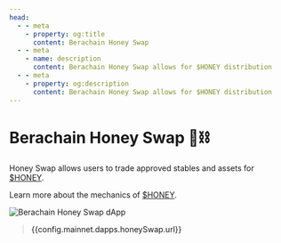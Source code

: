 ```yaml
---
head:
  - - meta
    - property: og:title
      content: Berachain Honey Swap
  - - meta
    - name: description
      content: Berachain Honey Swap allows for $HONEY distribution
  - - meta
    - property: og:description
      content: Berachain Honey Swap allows for $HONEY distribution
---
```


<script setup>
  import config from '@berachain/config/constants.json';
</script>

# Berachain Honey Swap 🐻⛓️

Honey Swap allows users to trade approved stables and assets for [$HONEY](https://docs.berachain.com/learn/pol/tokens/honey).

Learn more about the mechanics of [$HONEY](/learn/pol/tokens/honey).

<a :href="config.mainnet.dapps.honeySwap.url">

![Berachain Honey Swap dApp](/assets/honey_swap.png)

</a>

> <a :href="config.mainnet.dapps.honeySwap.url">{{config.mainnet.dapps.honeySwap.url}}</a>
